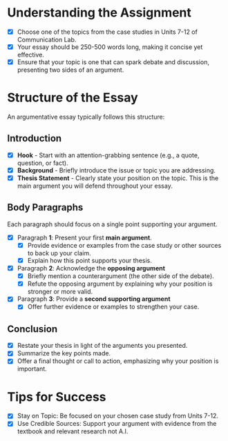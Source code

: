 # Understanding the Assignment

- [x] Choose one of the topics from the case studies in Units 7-12 of Communication Lab.
- [x] Your essay should be 250-500 words long, making it concise yet effective.
- [x] Ensure that your topic is one that can spark debate and discussion, presenting two sides of an argument.

# Structure of the Essay

An argumentative essay typically follows this structure:

## Introduction

- [x] **Hook** - Start with an attention-grabbing sentence (e.g., a quote, question, or fact).
- [x] **Background** - Briefly introduce the issue or topic you are addressing.
- [x] **Thesis Statement** - Clearly state your position on the topic. This is the main argument you will defend throughout your essay.

## Body Paragraphs

Each paragraph should focus on a single point supporting your argument.

- [x] Paragraph **1**: Present your first **main argument**.
    - [x] Provide evidence or examples from the case study or other sources to back up your claim.
    - [x] Explain how this point supports your thesis.
- [x] Paragraph **2**: Acknowledge the **opposing argument**
    - [x] Briefly mention a counterargument (the other side of the debate).
    - [x] Refute the opposing argument by explaining why your position is stronger or more valid.
- [x] Paragraph **3**: Provide a **second supporting argument**
    - [x] Offer further evidence or examples to strengthen your case.

## Conclusion

- [x] Restate your thesis in light of the arguments you presented.
- [x] Summarize the key points made.
- [x] Offer a final thought or call to action, emphasizing why your position is important.

# Tips for Success

- [x] Stay on Topic: Be focused on your chosen case study from Units 7-12.
- [x] Use Credible Sources: Support your argument with evidence from the textbook and relevant research not A.I.